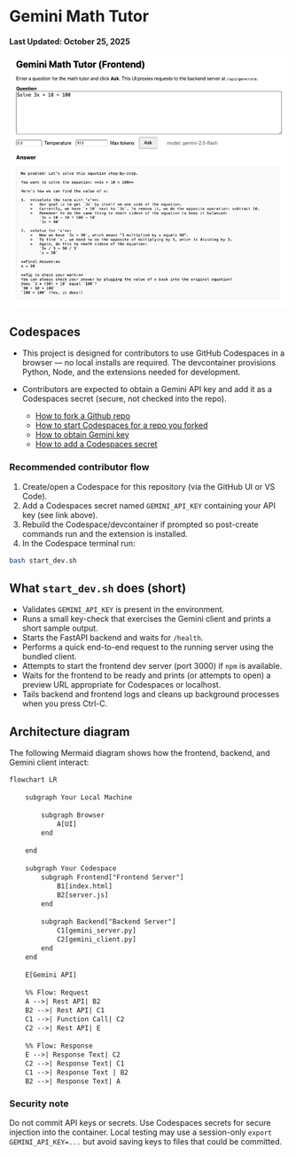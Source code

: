 # Gemini Math Tutor
#### Last Updated: October 25, 2025

![Gemini Math Tutor](images/gemini-math-tutor.png)

## Codespaces 

- This project is designed for contributors to use GitHub Codespaces in a browser — no local installs are required. The devcontainer provisions Python, Node, and the extensions needed for development.

- Contributors are expected to obtain a Gemini API key and add it as a Codespaces secret (secure, not checked into the repo).
    - [How to fork a Github repo](https://www.youtube.com/watch?v=-9ftoxZ2X9g)
    - [How to start Codespaces for a repo you forked](https://www.youtube.com/watch?v=2P-LycfbDF0)
	- [How to obtain Gemini key](https://www.youtube.com/watch?v=6BRyynZkvf0)
	- [How to add a Codespaces secret](https://www.youtube.com/watch?v=Y8u2eH8aGOw)

### Recommended contributor flow
1. Create/open a Codespace for this repository (via the GitHub UI or VS Code).
2. Add a Codespaces secret named `GEMINI_API_KEY` containing your API key (see link above).
3. Rebuild the Codespace/devcontainer if prompted so post-create commands run and the extension is installed.
4. In the Codespace terminal run:

```bash
bash start_dev.sh
```

## What `start_dev.sh` does (short)
- Validates `GEMINI_API_KEY` is present in the environment.
- Runs a small key-check that exercises the Gemini client and prints a short sample output.
- Starts the FastAPI backend and waits for `/health`.
- Performs a quick end-to-end request to the running server using the bundled client.
- Attempts to start the frontend dev server (port 3000) if `npm` is available.
- Waits for the frontend to be ready and prints (or attempts to open) a preview URL appropriate for Codespaces or localhost.
- Tails backend and frontend logs and cleans up background processes when you press Ctrl-C.

## Architecture diagram

The following Mermaid diagram shows how the frontend, backend, and Gemini client interact:

```mermaid
flowchart LR

	subgraph Your Local Machine

		subgraph Browser
			A[UI]
		end
	
	end

	subgraph Your Codespace
		subgraph Frontend["Frontend Server"]
			B1[index.html]
			B2[server.js]
		end

		subgraph Backend["Backend Server"]
			C1[gemini_server.py]
			C2[gemini_client.py]
		end
	end

    E[Gemini API]

    %% Flow: Request
    A -->| Rest API| B2
    B2 -->| Rest API| C1
    C1 -->| Function Call| C2
    C2 -->| Rest API| E
    
    %% Flow: Response
    E -->| Response Text| C2
    C2 -->| Response Text| C1
    C1 -->| Response Text | B2
    B2 -->| Response Text| A
```

### Security note
Do not commit API keys or secrets. Use Codespaces secrets for secure injection into the container. Local testing may use a session-only `export GEMINI_API_KEY=...` but avoid saving keys to files that could be committed.


